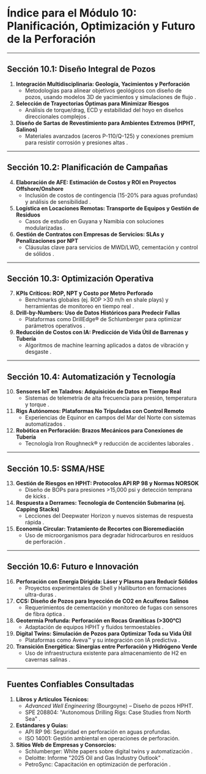 # **Índice para el Módulo 10: Planificación, Optimización y Futuro de la Perforación**  

---

## **Sección 10.1: Diseño Integral de Pozos**  

1. **Integración Multidisciplinaria: Geología, Yacimientos y Perforación**  
   - Metodologías para alinear objetivos geológicos con diseño de pozos, usando modelos 3D de yacimientos y simulaciones de flujo .  
2. **Selección de Trayectorias Óptimas para Minimizar Riesgos**  
   - Análisis de torque/drag, ECD y estabilidad del hoyo en diseños direccionales complejos .  
3. **Diseño de Sartas de Revestimiento para Ambientes Extremos (HPHT, Salinos)**  
   - Materiales avanzados (aceros P-110/Q-125) y conexiones premium para resistir corrosión y presiones altas .  

---

## **Sección 10.2: Planificación de Campañas**  

4. **Elaboración de AFE: Estimación de Costos y ROI en Proyectos Offshore/Onshore**  
   - Inclusión de costos de contingencia (15-20% para aguas profundas) y análisis de sensibilidad .  
5. **Logística en Locaciones Remotas: Transporte de Equipos y Gestión de Residuos**  
   - Casos de estudio en Guyana y Namibia con soluciones modularizadas .  
6. **Gestión de Contratos con Empresas de Servicios: SLAs y Penalizaciones por NPT**  
   - Cláusulas clave para servicios de MWD/LWD, cementación y control de sólidos .  

---

## **Sección 10.3: Optimización Operativa**  

7. **KPIs Críticos: ROP, NPT y Costo por Metro Perforado**  
   - Benchmarks globales (ej. ROP >30 m/h en shale plays) y herramientas de monitoreo en tiempo real .  
8. **Drill-by-Numbers: Uso de Datos Históricos para Predecir Fallas**  
   - Plataformas como DrillEdge® de Schlumberger para optimizar parámetros operativos .  
9. **Reducción de Costos con IA: Predicción de Vida Útil de Barrenas y Tubería**  
   - Algoritmos de machine learning aplicados a datos de vibración y desgaste .  

---

## **Sección 10.4: Automatización y Tecnología**  

10. **Sensores IoT en Taladros: Adquisición de Datos en Tiempo Real**  
    - Sistemas de telemetría de alta frecuencia para presión, temperatura y torque .  
11. **Rigs Autónomos: Plataformas No Tripuladas con Control Remoto**  
    - Experiencias de Equinor en campos del Mar del Norte con sistemas automatizados .  
12. **Robótica en Perforación: Brazos Mecánicos para Conexiones de Tubería**  
    - Tecnología Iron Roughneck® y reducción de accidentes laborales .  

---

## **Sección 10.5: SSMA/HSE**  

13. **Gestión de Riesgos en HPHT: Protocolos API RP 98 y Normas NORSOK**  
    - Diseño de BOPs para presiones >15,000 psi y detección temprana de kicks .  
14. **Respuesta a Derrames: Tecnología de Contención Submarina (ej. Capping Stacks)**  
    - Lecciones del Deepwater Horizon y nuevos sistemas de respuesta rápida .  
15. **Economía Circular: Tratamiento de Recortes con Bioremediación**  
    - Uso de microorganismos para degradar hidrocarburos en residuos de perforación .  

---

## **Sección 10.6: Futuro e Innovación**  

16. **Perforación con Energía Dirigida: Láser y Plasma para Reducir Sólidos**  
    - Proyectos experimentales de Shell y Halliburton en formaciones ultra-duras .  
17. **CCS: Diseño de Pozos para Inyección de CO2 en Acuíferos Salinos**  
    - Requerimientos de cementación y monitoreo de fugas con sensores de fibra óptica .  
18. **Geotermia Profunda: Perforación en Rocas Graníticas (>300°C)**  
    - Adaptación de equipos HPHT y fluidos termoestables .  
19. **Digital Twins: Simulación de Pozos para Optimizar Toda su Vida Útil**  
    - Plataformas como Aveva™ y su integración con IA predictiva .  
20. **Transición Energética: Sinergias entre Perforación y Hidrógeno Verde**  
    - Uso de infraestructura existente para almacenamiento de H2 en cavernas salinas .  

---

## **Fuentes Confiables Consultadas**  

1. **Libros y Artículos Técnicos:**  
   - *Advanced Well Engineering* (Bourgoyne) – Diseño de pozos HPHT.  
   - SPE 208804: "Autonomous Drilling Rigs: Case Studies from North Sea" .  
2. **Estándares y Guías:**  
   - API RP 96: Seguridad en perforación en aguas profundas.  
   - ISO 14001: Gestión ambiental en operaciones de perforación.  
3. **Sitios Web de Empresas y Consorcios:**  
   - Schlumberger: White papers sobre digital twins y automatización .  
   - Deloitte: Informe "2025 Oil and Gas Industry Outlook" .  
   - PetroSync: Capacitación en optimización de perforación .  
